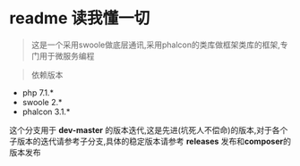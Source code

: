 # readme 读我懂一切
> 这是一个采用swoole做底层通讯,采用phalcon的类库做框架类库的框架,专门用于微服务编程

> 依赖版本
* php 7.1.*
* swoole 2.*
* phalcon  3.1.*

这个分支用于 **dev-master** 的版本迭代,这是先进(坑死人不偿命)的版本,对于各个子版本的迭代请参考子分支,具体的稳定版本请参考 **releases** 发布和**composer**的版本发布